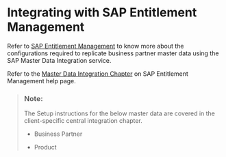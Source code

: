 <!-- loiob04dcc1649024aa8b2f9c41631283094 -->

# Integrating with SAP Entitlement Management

Refer to [SAP Entitlement Management](https://help.sap.com/docs/SAP_ENTITLEMENT_MANAGEMENT/75ca22b17bc74bcaa6f768d06fd89437/76a06988be744c85bd55744095ab2d74.html) to know more about the configurations required to replicate business partner master data using the SAP Master Data Integration service.

Refer to the [Master Data Integration Chapter](https://help.sap.com/docs/SAP_ENTITLEMENT_MANAGEMENT/75ca22b17bc74bcaa6f768d06fd89437/76a06988be744c85bd55744095ab2d74.html) on SAP Entitlement Management help page.

> ### Note:  
> The Setup instructions for the below master data are covered in the client-specific central integration chapter.
> 
> -   Business Partner
> 
> -   Product


